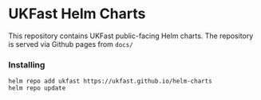 # UKFast Helm Charts

This repository contains UKFast public-facing Helm charts. The repository is served via Github pages from `docs/`

### Installing

```
helm repo add ukfast https://ukfast.github.io/helm-charts
helm repo update
```